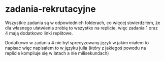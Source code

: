# zadania-rekrutacyjne
Wszystkie zadania są w odpowiednich folderach, co więcej stwierdziłem, że dla własnego ułatwienia zrobię to wszystko na replicie, więc zadania 1 oraz 4 mają dodatkowo linki replitowe.

Dodatkowo w zadaniu 4 nie był sprecyzowany język w jakim miałem to napisać więc napisałem to w języku julia (który z jakiegoś powodu na replicie kompiluje się w latach a nie milisekundach)
